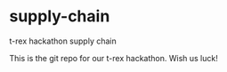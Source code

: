 # supply-chain
t-rex hackathon supply chain 

This is the git repo for our t-rex hackathon.  Wish us luck! 

